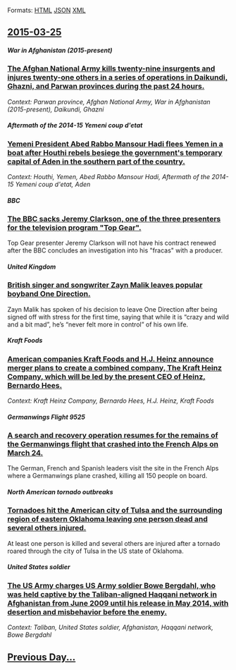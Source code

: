 
Formats: [HTML](2015/03/25/index.html)  [JSON](2015/03/25/index.json)  [XML](2015/03/25/index.xml)  

## [2015-03-25](/news/2015/03/25/index.md)

##### War in Afghanistan (2015-present)
### [The Afghan National Army kills twenty-nine insurgents and injures twenty-one others in a series of operations in Daikundi, Ghazni, and Parwan provinces during the past 24 hours. ](/news/2015/03/25/the-afghan-national-army-kills-twenty-nine-insurgents-and-injures-twenty-one-others-in-a-series-of-operations-in-daikundi-ghazni-and-parwa.md)
_Context: Parwan province, Afghan National Army, War in Afghanistan (2015-present), Daikundi, Ghazni_

##### Aftermath of the 2014-15 Yemeni coup d'etat
### [Yemeni President Abed Rabbo Mansour Hadi flees Yemen in a boat after Houthi rebels besiege the government's temporary capital of Aden in the southern part of the country. ](/news/2015/03/25/yemeni-president-abed-rabbo-mansour-hadi-flees-yemen-in-a-boat-after-houthi-rebels-besiege-the-government-s-temporary-capital-of-aden-in-the.md)
_Context: Houthi, Yemen, Abed Rabbo Mansour Hadi, Aftermath of the 2014-15 Yemeni coup d'etat, Aden_

##### BBC
### [The BBC sacks Jeremy Clarkson, one of the three presenters for the television program "Top Gear". ](/news/2015/03/25/the-bbc-sacks-jeremy-clarkson-one-of-the-three-presenters-for-the-television-program-top-gear.md)
Top Gear presenter Jeremy Clarkson will not have his contract renewed after the BBC concludes an investigation into his &quot;fracas&quot; with a producer.

##### United Kingdom
### [British singer and songwriter Zayn Malik leaves popular boyband One Direction. ](/news/2015/03/25/british-singer-and-songwriter-zayn-malik-leaves-popular-boyband-one-direction.md)
Zayn Malik has spoken of his decision to leave One Direction after being signed off with stress for the first time, saying that while it is “crazy and wild and a bit mad”, he’s “never felt more in control” of his own life.

##### Kraft Foods
### [American companies Kraft Foods and H.J. Heinz announce merger plans to create a combined company, The Kraft Heinz Company, which will be led by the present CEO of Heinz, Bernardo Hees. ](/news/2015/03/25/american-companies-kraft-foods-and-h-j-heinz-announce-merger-plans-to-create-a-combined-company-the-kraft-heinz-company-which-will-be-led.md)
_Context: Kraft Heinz Company, Bernardo Hees, H.J. Heinz, Kraft Foods_

##### Germanwings Flight 9525
### [A search and recovery operation resumes for the remains of the Germanwings flight that crashed into the French Alps on March 24. ](/news/2015/03/25/a-search-and-recovery-operation-resumes-for-the-remains-of-the-germanwings-flight-that-crashed-into-the-french-alps-on-march-24.md)
The German, French and Spanish leaders visit the site in the French Alps where a Germanwings plane crashed, killing all 150 people on board.

##### North American tornado outbreaks
### [Tornadoes hit the American city of Tulsa and the surrounding region of eastern Oklahoma leaving one person dead and several others injured. ](/news/2015/03/25/tornadoes-hit-the-american-city-of-tulsa-and-the-surrounding-region-of-eastern-oklahoma-leaving-one-person-dead-and-several-others-injured.md)
At least one person is killed and several others are injured after a tornado roared through the city of Tulsa in the US state of Oklahoma.

##### United States soldier
### [The US Army charges US Army soldier Bowe Bergdahl, who was held captive by the Taliban-aligned Haqqani network in Afghanistan from June 2009 until his release in May 2014, with desertion and misbehavior before the enemy. ](/news/2015/03/25/the-us-army-charges-us-army-soldier-bowe-bergdahl-who-was-held-captive-by-the-taliban-aligned-haqqani-network-in-afghanistan-from-june-2009.md)
_Context: Taliban, United States soldier, Afghanistan, Haqqani network, Bowe Bergdahl_

## [Previous Day...](/news/2015/03/24/index.md)

